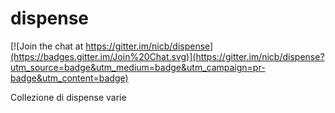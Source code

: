 dispense
========

[![Join the chat at https://gitter.im/nicb/dispense](https://badges.gitter.im/Join%20Chat.svg)](https://gitter.im/nicb/dispense?utm_source=badge&utm_medium=badge&utm_campaign=pr-badge&utm_content=badge)

Collezione di dispense varie
